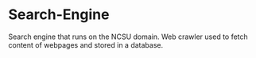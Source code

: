 # Search-Engine
Search engine that runs on the NCSU domain. Web crawler used to fetch content of webpages and stored in a database.
